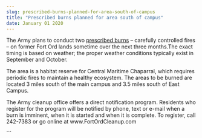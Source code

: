 ```yaml
---
slug: prescribed-burns-planned-for-area-south-of-campus
title: "Prescribed burns planned for area south of campus"
date: January 01 2020
---
```


 
<p>
  The Army plans to conduct two
  <a href="https://csumb.edu/about/prescribed&#45;burns&#45;0"
    >prescribed burns</a
  >
  – carefully controlled fires – on former Fort Ord lands sometime over the next
  three months.The exact timing is based on weather; the proper weather
  conditions typically exist in September and October.
</p>
<p>
  The area is a habitat reserve for Central Maritime Chaparral, which requires
  periodic fires to maintain a healthy ecosystem. The areas to be burned are
  located 3 miles south of the main campus and 3.5 miles south of East Campus.
</p>
<p>
  The Army cleanup office offers a direct notification program. Residents who
  register for the program will be notified by phone, text or e&#45;mail when a
  burn is imminent, when it is started and when it is complete. To register,
  call 242&#45;7383 or go online at www.FortOrdCleanup.com
</p>
```
